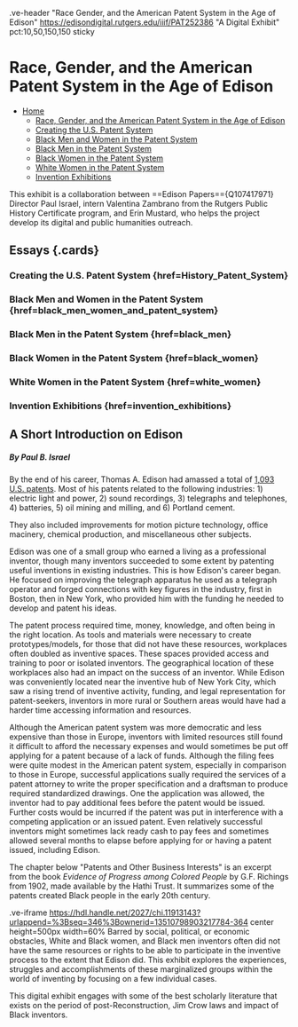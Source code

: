 .ve-header "Race Gender, and the American Patent System in the Age of Edison" https://edisondigital.rutgers.edu/iiif/PAT252386 "A Digital Exhibit" pct:10,50,150,150 sticky 

# Race, Gender, and the American Patent System in the Age of Edison 

- [Home](/)
    - [Race, Gender, and the American Patent System in the Age of Edison](/introduction)
    - [Creating the U.S. Patent System](/1)
    - [Black Men and Women in the Patent System](/2)
    - [Black Men in the Patent System](/3)
    - [Black Women in the Patent System](/4)
    - [White Women in the Patent System](/5)
    - [Invention Exhibitions](/6)

This exhibit is a collaboration between ==Edison Papers=={Q107417971} Director Paul Israel, intern Valentina Zambrano from the Rutgers Public History Certificate program, and Erin Mustard, who helps the project develop its digital and public humanities outreach.

## Essays {.cards}
### Creating the U.S. Patent System {href=History_Patent_System}
### Black Men and Women in the Patent System {href=black_men_women_and_patent_system}
### Black Men in the Patent System {href=black_men}
### Black Women in the Patent System {href=black_women}
### White Women in the Patent System {href=white_women}
### Invention Exhibitions {href=invention_exhibitions}


## A Short Introduction on Edison
##### By Paul B. Israel

By the end of his career, Thomas A. Edison had amassed a total of [1,093 U.S. patents](https://archive.org/details/edison-patent). Most of his patents related to the following industries: 1) electric light and power, 2) sound recordings, 3) telegraphs and telephones, 4) batteries, 5) oil mining and milling, and 6) Portland cement.

They also included improvements for motion picture technology, office macinery, chemical production, and miscellaneous other subjects. 

Edison was one of a small group who earned a living as a professional inventor, though many inventors succeeded to some extent by patenting useful inventions in existing industries. This is how Edison's career began. He focused on improving the telegraph apparatus he used as a telegraph operator and forged connections with key figures in the industry, first in Boston, then in New York, who provided him with the funding he needed to develop and patent his ideas. 

The patent process required time, money, knowledge, and often being in the right location. As tools and materials were necessary to create prototypes/models, for those that did not have these resources, workplaces often doubled as inventive spaces. These spaces provided access and training to poor or isolated inventors. The geographical location of these workplaces also had an impact on the success of an inventor. While Edison was conveniently located near the inventive hub of New York City, which saw a rising trend of inventive activity, funding, and legal representation for patent-seekers, inventors in more rural or Southern areas would have had a harder time accessing information and resources.

Although the American patent system was more democratic and less expensive than those in Europe, inventors with limited resources still found it difficult to afford the necessary expenses and would sometimes be put off applying for a patent because of a lack of funds. Although the filing fees were quite modest in the American patent system, especially in comparison to those in Europe, successful applications sually required the services of a patent attorney to write the proper specification and a draftsman to produce required standardized drawings. One the application was allowed, the inventor had to pay additional fees before the patent would be issued. Further costs would be incurred if the patent was put in interference with a competing application or an issued patent. Even relatively successful inventors might sometimes lack ready cash to pay fees and sometimes allowed several months to elapse before applying for or having a patent issued, including Edison. 

The chapter below "Patents and Other Business Interests" is an excerpt from the book *Evidence of Progress among Colored People* by G.F. Richings from 1902, made available by the Hathi Trust. It summarizes some of the patents created Black people in the early 20th century. 

.ve-iframe https://hdl.handle.net/2027/chi.11913143?urlappend=%3Bseq=346%3Bownerid=13510798903217784-364 center height=500px width=60%
Barred by social, political, or economic obstacles, White and Black women, and Black men inventors often did not have the same resources or rights to be able to participate in the inventive process to the extent that Edison did. This exhibit explores the experiences, struggles and accomplishments of these marginalized groups within the world of inventing by focusing on a few individual cases. 

This digital exhibit engages with some of the best scholarly literature that exists on the period of post-Reconstruction, Jim Crow laws and impact of Black inventors.


